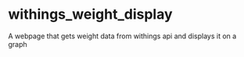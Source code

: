 # withings_weight_display
A webpage that gets weight data from withings api and displays it on a graph
